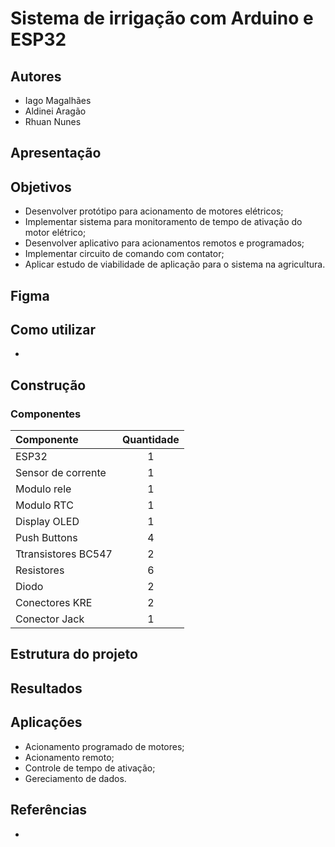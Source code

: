 # Sistema de irrigação com Arduino e ESP32

## Autores
- Iago Magalhães
- Aldinei Aragão
- Rhuan Nunes

## Apresentação

## Objetivos
- Desenvolver protótipo para acionamento de motores elétricos;
- Implementar sistema para monitoramento de tempo de ativação do motor elétrico;
- Desenvolver aplicativo para acionamentos remotos e programados;
- Implementar circuito de comando com contator;
- Aplicar estudo de viabilidade de aplicação para o sistema na agricultura.

## Figma

## Como utilizar
-

## Construção

### Componentes

| Componente         | Quantidade |
| :---               |    :---:   |
| ESP32              |      1     |
| Sensor de corrente |      1     |
| Modulo rele        |      1     |
| Modulo RTC         |      1     |
| Display OLED       |      1     |
| Push Buttons       |      4     |
| Ttransistores BC547|      2     |
| Resistores         |      6     |
| Diodo              |      2     |
| Conectores KRE     |      2     |
| Conector Jack      |      1     |

## Estrutura do projeto

## Resultados

## Aplicações
- Acionamento programado de motores;
- Acionamento remoto;
- Controle de tempo de ativação;
- Gereciamento de dados.

## Referências
- []()
